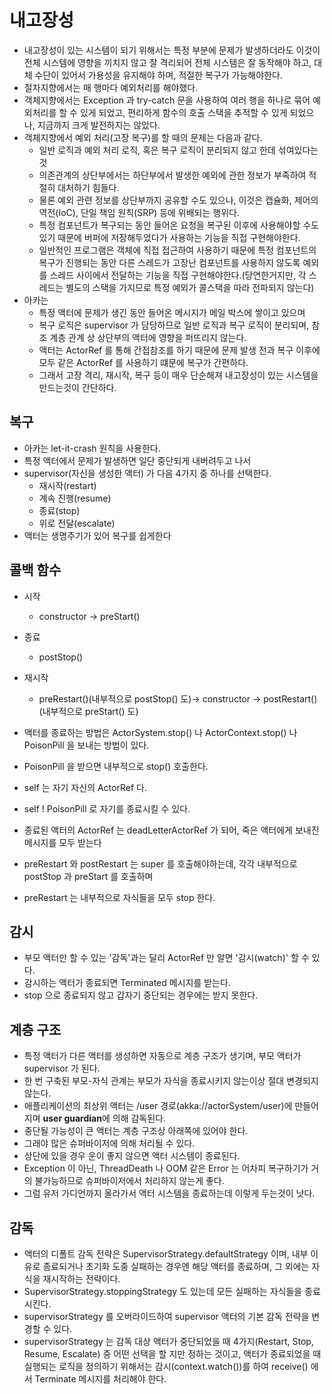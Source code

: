 # 내고장성

* 내고장성이 있는 시스템이 되기 위해서는 특정 부분에 문제가 발생하더라도 이것이 전체 시스템에 영향을 끼치지 않고 잘 격리되어 전체 시스템은 잘 동작해야 하고, 대체 수단이 있어서 가용성을 유지해야 하며, 적절한 복구가 가능해야한다.
* 절차지향에서는 매 행마다 예외처리를 해야했다.
* 객체지향에서는 Exception 과 try-catch 문을 사용하여 여러 행을 하나로 묶어 예외처리를 할 수 있게 되었고, 편리하게 함수의 호출 스택을 추적할 수 있게 되었으나, 지금까지 크게 발전하지는 않았다.
* 객체지향에서 예외 처리(고장 복구)를 할 때의 문제는 다음과 같다.
  * 일반 로직과 예외 처리 로직, 혹은 복구 로직이 분리되지 않고 한데 섞여있다는 것
  * 의존관계의 상단부에서는 하단부에서 발생한 예외에 관한 정보가 부족하여 적절히 대처하기 힘들다.
  * 물론 예외 관련 정보를 상단부까지 공유할 수도 있으나, 이것은 캡슐화, 제어의 역전(IoC), 단일 책임 원칙(SRP) 등에 위배되는 행위다.
  * 특정 컴포넌트가 복구되는 동안 들어온 요청을 복구된 이후에 사용해야할 수도 있기 때문에 버퍼에 저장해두었다가 사용하는 기능을 직접 구현해야한다.
  * 일반적인 프로그램은 객체에 직접 접근하여 사용하기 때문에 특정 컴포넌트의 복구가 진행되는 동안 다른 스레드가 고장난 컴포넌트를 사용하지 않도록 예외를 스레드 사이에서 전달하는 기능을 직접 구현해야한다.(당연한거지만, 각 스레드는 별도의 스택을 가지므로 특정 예외가 콜스택을 따라 전파되지 않는다)
* 아카는
  * 특정 액터에 문제가 생긴 동안 들어온 메시지가 메일 박스에 쌓이고 있으며
  * 복구 로직은 supervisor 가 담당하므로 일반 로직과 복구 로직이 분리되며, 참조 계층 관계 상 상단부의 액터에 영향을 퍼뜨리지 않는다.
  * 액터는 ActorRef 를 통해 간접참조를 하기 때문에 문제 발생 전과 복구 이후에 모두 같은 ActorRef 를 사용하기 떄문에 복구가 간편하다.
  * 그래서 고장 격리, 재시작, 복구 등이 매우 단순해져 내고장성이 있는 시스템을 만드는것이 간단하다.

## 복구
* 아카는 let-it-crash 원칙을 사용한다.
* 특정 액터에서 문제가 발생하면 일단 중단되게 내버려두고 나서
* supervisor(자신을 생성한 액터) 가 다음 4가지 중 하나를 선택한다.
    * 재시작(restart)
    * 계속 진행(resume)
    * 종료(stop)
    * 위로 전달(escalate)
* 액터는 생명주기가 있어 복구를 쉽게한다


## 콜백 함수
* 시작
    * constructor -> preStart()
* 종료
    * postStop()
* 재시작
    * preRestart()(내부적으로 postStop() 도)-> constructor -> postRestart()(내부적으로 preStart() 도)

* 액터를 종료하는 방법은 ActorSystem.stop() 나 ActorContext.stop() 나 PoisonPill 을 보내는 방법이 있다.
* PoisonPill 을 받으면 내부적으로 stop() 호출한다.
* self 는 자기 자신의 ActorRef 다.
* self ! PoisonPill 로 자기를 종료시킬 수 있다.
* 종료된 액터의 ActorRef 는 deadLetterActorRef 가 되어, 죽은 액터에게 보내진 메시지를 모두 받는다
* preRestart 와 postRestart 는 super 를 호출해야하는데, 각각 내부적으로 postStop 과 preStart 를 호출하며
* preRestart 는 내부적으로 자식들을 모두 stop 한다.

## 감시
* 부모 액터만 할 수 있는 '감독'과는 달리 ActorRef 만 알면 '감시(watch)' 할 수 있다.
* 감시하는 액터가 종료되면 Terminated 메시지를 받는다.
* stop 으로 종료되지 않고 갑자기 중단되는 경우에는 받지 못한다.

## 계층 구조
* 특정 액터가 다른 액터를 생성하면 자동으로 계층 구조가 생기며, 부모 액터가 supervisor 가 된다.
* 한 번 구축된 부모-자식 관계는 부모가 자식을 종료시키지 않는이상 절대 변경되지 않는다.
* 애플리케이션의 최상위 액터는 /user 경로(akka://actorSystem/user)에 만들어지며 **user guardian**에 의해 감독된다.
* 중단될 가능성이 큰 액터는 계층 구조상 아래쪽에 있어야 한다.
* 그래야 많은 슈퍼바이저에 의해 처리될 수 있다.
* 상단에 있을 경우 운이 좋지 않으면 액터 시스템이 종료된다.
* Exception 이 아닌, ThreadDeath 나 OOM 같은 Error 는 어차피 복구하기가 거의 불가능하므로 슈퍼바이저에서 처리하지 않는게 좋다.
* 그럼 유저 가디언까지 올라가서 액터 시스템을 종료하는데 이렇게 두는것이 낫다.

## 감독
* 액터의 디폴트 감독 전략은 SupervisorStrategy.defaultStrategy 이며, 내부 이유로 종료되거나 초기화 도중 실패하는 경우엔 해당 액터를 종료하며, 그 외에는 자식을 재시작하는 전략이다.
* SupervisorStrategy.stoppingStrategy 도 있는데 모든 실패하는 자식들을 종료시킨다.
* supervisorStrategy 를 오버라이드하여 supervisor 액터의 기본 감독 전략을 변경할 수 있다.
* supervisorStrategy 는 감독 대상 액터가 중단되었을 때 4가지(Restart, Stop, Resume, Escalate) 중 어떤 선택을 할 지만 정하는 것이고, 액터가 종료되었을 때 실행되는 로직을 정의하기 위해서는 감시(context.watch())를 하여 receive() 에서 Terminate 메시지를 처리해야 한다.
